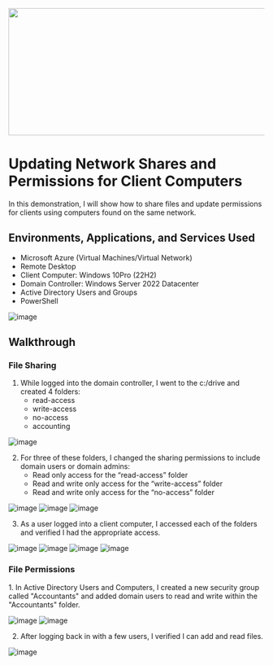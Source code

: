 <p align="center">
    <img width="700" height="250" src="https://github.com/user-attachments/assets/9f0fd555-69c4-4c16-becf-5eb22f8e905e">
</p>

<h1> Updating Network Shares and Permissions for Client Computers</h1>
In this demonstration, I will show how to share files and update permissions for clients using computers found on the same network. 

<h2>Environments, Applications, and Services Used </h2>

- Microsoft Azure (Virtual Machines/Virtual Network)
- Remote Desktop
- Client Computer: Windows 10Pro (22H2)
- Domain Controller: Windows Server 2022 Datacenter
- Active Directory Users and Groups 
- PowerShell
  
![image](https://github.com/user-attachments/assets/199bc314-b926-49fa-b3d7-d24d02e765a7)

<h2>Walkthrough</h2>

<h3>File Sharing</h3>

1. While logged into the domain controller, I went to the c:/drive and created 4 folders:
   - read-access
   - write-access
   - no-access
   - accounting

![image](https://github.com/user-attachments/assets/a66abf92-8101-46c4-bbec-b2e39a452ff3)



2. For three of these folders, I changed the sharing permissions to include domain users or domain admins:
     - Read only access for the “read-access” folder
     - Read and write only access for the “write-access” folder
     - Read and write only access for the “no-access” folder
       
![image](https://github.com/user-attachments/assets/a1548ca4-cb67-4780-b774-7796e86ab94b)
![image](https://github.com/user-attachments/assets/eb8b0064-cb64-4b07-a2aa-8d7f08ec33a5)
![image](https://github.com/user-attachments/assets/9c35ea99-1295-4181-899a-34dd1e32d8df)




  
3. As a user logged into a client computer, I accessed each of the folders and verified I had the appropriate access.

![image](https://github.com/user-attachments/assets/36e2b1e9-852c-4999-a906-095ade766e94)
![image](https://github.com/user-attachments/assets/4a5b3e74-1614-42c9-a2b9-a973ee1e762f)
![image](https://github.com/user-attachments/assets/e46f8d99-25ab-4d90-8f11-34969c394c4f)
![image](https://github.com/user-attachments/assets/6d42c15f-44b3-4bf2-a5d7-f8743b172d26)



<h3>File Permissions</h3>
1. In Active Directory Users and Computers, I created a new security group called "Accountants" and added domain users to read and write within the "Accountants" folder.


![image](https://github.com/user-attachments/assets/49c83726-ddb0-446f-8da8-cd992e70bb1b)
![image](https://github.com/user-attachments/assets/c5d68a1a-6df1-4936-a513-116471b19668)



2. After logging back in with a few users, I verified I can add and read files.

![image](https://github.com/user-attachments/assets/160d3064-ac60-487a-ab7b-c376327aed58)










